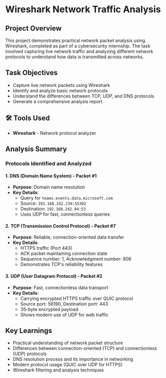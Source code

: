 # Wireshark Network Traffic Analysis

## Project Overview
This project demonstrates practical network packet analysis using Wireshark, completed as part of a cybersecurity internship. The task involved capturing live network traffic and analyzing different network protocols to understand how data is transmitted across networks.

## Task Objectives
- Capture live network packets using Wireshark
- Identify and analyze basic network protocols
- Understand the differences between TCP, UDP, and DNS protocols
- Generate a comprehensive analysis report

## 🛠️ Tools Used
- **Wireshark** - Network protocol analyzer
  
##  Analysis Summary

### Protocols Identified and Analyzed

#### 1. DNS (Domain Name System) - Packet #1
- **Purpose**: Domain name resolution
- **Key Details**:
  - Query for `teams.events.data.microsoft.com`
  - Source: `192.168.242.239:55302`
  - Destination: `192.168.242.94:53`
  - Uses UDP for fast, connectionless queries

#### 2. TCP (Transmission Control Protocol) - Packet #7
- **Purpose**: Reliable, connection-oriented data transfer
- **Key Details**:
  - HTTPS traffic (Port 443)
  - ACK packet maintaining connection state
  - Sequence number: 1, Acknowledgment number: 806
  - Demonstrates TCP's reliability features

#### 3. UDP (User Datagram Protocol) - Packet #2
- **Purpose**: Fast, connectionless data transport
- **Key Details**:
  - Carrying encrypted HTTPS traffic over QUIC protocol
  - Source port: 56190, Destination port: 443
  - 35-byte encrypted payload
  - Shows modern use of UDP for web traffic
## Key Learnings
- Practical understanding of network packet structure
- Differences between connection-oriented (TCP) and connectionless (UDP) protocols
- DNS resolution process and its importance in networking
- Modern protocol usage (QUIC over UDP for HTTPS)
- Wireshark filtering and analysis techniques
